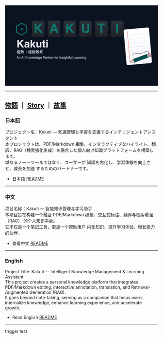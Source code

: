 ![Kakuti Cover](story/kakuti_cover.png)

---
 [物語](story/STORY.jp.md) ｜ [Story](story/STORY.en.md) ｜ [故事](story/STORY.cn.md) 
---

### 日本語

プロジェクト名：Kakuti — 知識管理と学習を支援するインテリジェントアシスタント  
本プロジェクトは、PDF/Markdown 編集、インタラクティブなハイライト、翻訳、RAG（検索強化生成）を融合した個人向け知識プラットフォームを構築します。  
単なるノートツールではなく、ユーザーが 知識を内化し、学習体験を向上させ、成長を加速 するためのパートナーです。
- 日本語 [README](README.jp.md)
---
### 中文

项目名称：Kakuti — 智能知识管理与学习助手  
本项目旨在构建一个融合 PDF/Markdown 编辑、交互式标注、翻译与检索增强（RAG） 的个人知识平台。  
它不仅是一个笔记工具，更是一个帮助用户 内化知识、提升学习体验、增长能力 的伙伴。

- 查看中文 [README](README.cn.md)
---

### English

Project Title: Kakuti — Intelligent Knowledge Management & Learning Assistant  
This project creates a personal knowledge platform that integrates PDF/Markdown editing, interactive annotation, translation, and Retrieval-Augmented Generation (RAG).  
It goes beyond note-taking, serving as a companion that helps users internalize knowledge, enhance learning experience, and accelerate growth.

- Read English [README](README.en.md)
---

trigger test